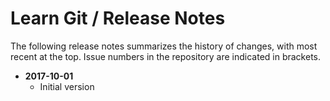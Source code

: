 # Learn Git / Release Notes #

The following release notes summarizes the history of changes, with most recent at the top.
Issue numbers in the repository are indicated in brackets.

* **2017-10-01**
	- Initial version

